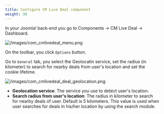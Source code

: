 ```yaml
---
title: Configure CM Live Deal component
weight: 30
---
```

In your Joomla! back-end you go to Components -> CM Live Deal -> Dashboard.

![/images/com_cmlivedeal_menu.png](/images/com_cmlivedeal_menu.png)

On the toolbar, you click `Options` button.

Go to `General` tab, you select the Geolocatin service, set the radius (in kilometer) to search for nearby deals from user's location and set the cookie lifetime.

![/images/com_cmlivedeal_deal_geolocation.png](/images/com_cmlivedeal_deal_geolocation.png)

*   **Geolocation service**: The service you use to detect user's location.
*   **Search radius from user's location**: The radius in kilometer to search for nearby deals of user. Default is 5 kilometers. This value is used when user searches for deals in his/her location by using the search module.
